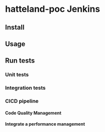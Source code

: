 # hatteland-poc Jenkins

## Install

## Usage

## Run tests

### Unit tests

### Integration tests

### CICD pipeline

#### Code Quality Management

#### Integrate a performance management
